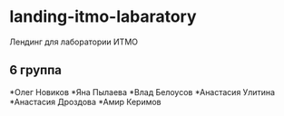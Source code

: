 # landing-itmo-labaratory
Лендинг для лаборатории ИТМО

## 6 группа
*Олег Новиков
*Яна Пылаева
*Влад Белоусов
*Анастасия Улитина
*Анастасия Дроздова
*Амир Керимов
